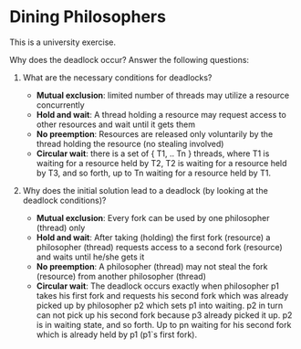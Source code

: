# Dining Philosophers
This is a university exercise.

Why does the deadlock occur? Answer the following questions:

1. What are the necessary conditions for deadlocks?
    * **Mutual exclusion**: limited number of threads may utilize a resource concurrently
    * **Hold and wait**: A thread holding a resource may request access to other resources and wait until it gets them
    * **No preemption**: Resources are released only voluntarily by the thread holding the resource (no stealing involved)
    * **Circular wait**: there is a set of { T1, .. Tn } threads, where T1 is waiting for a resource held by T2, T2 is waiting for a resource held by T3, and so forth,
      up to Tn waiting for a resource held by T1.  
    

2. Why does the initial solution lead to a deadlock (by looking at the deadlock conditions)?
    * **Mutual exclusion**: Every fork can be used by one philosopher (thread) only
    * **Hold and wait**: After taking (holding) the first fork (resource) a philosopher (thread) requests access to a second fork (resource) and waits until he/she gets it
    * **No preemption**: A philosopher (thread) may not steal the fork (resource) from another philosopher (thread)
    * **Circular wait**: The deadlock occurs exactly when philosopher p1 takes his first fork and requests his second fork which was already picked up by philosopher p2 which sets p1 into waiting.
      p2 in turn can not pick up his second fork because p3 already picked it up. p2 is in waiting state, and so forth.
      Up to pn waiting for his second fork which is already held by p1 (p1`s first fork).